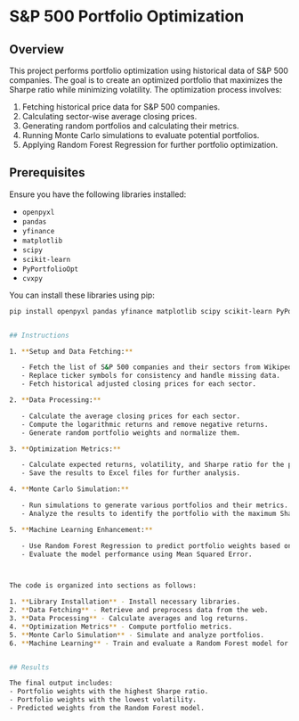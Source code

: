 # S&P 500 Portfolio Optimization

## Overview

This project performs portfolio optimization using historical data of S&P 500 companies. The goal is to create an optimized portfolio that maximizes the Sharpe ratio while minimizing volatility. The optimization process involves:

1. Fetching historical price data for S&P 500 companies.
2. Calculating sector-wise average closing prices.
3. Generating random portfolios and calculating their metrics.
4. Running Monte Carlo simulations to evaluate potential portfolios.
5. Applying Random Forest Regression for further portfolio optimization.

## Prerequisites

Ensure you have the following libraries installed:
- `openpyxl`
- `pandas`
- `yfinance`
- `matplotlib`
- `scipy`
- `scikit-learn`
- `PyPortfolioOpt`
- `cvxpy`

You can install these libraries using pip:

```bash
pip install openpyxl pandas yfinance matplotlib scipy scikit-learn PyPortfolioOpt cvxpy ```


## Instructions

1. **Setup and Data Fetching:**

   - Fetch the list of S&P 500 companies and their sectors from Wikipedia.
   - Replace ticker symbols for consistency and handle missing data.
   - Fetch historical adjusted closing prices for each sector.

2. **Data Processing:**

   - Calculate the average closing prices for each sector.
   - Compute the logarithmic returns and remove negative returns.
   - Generate random portfolio weights and normalize them.

3. **Optimization Metrics:**

   - Calculate expected returns, volatility, and Sharpe ratio for the portfolios.
   - Save the results to Excel files for further analysis.

4. **Monte Carlo Simulation:**

   - Run simulations to generate various portfolios and their metrics.
   - Analyze the results to identify the portfolio with the maximum Sharpe ratio and minimum volatility.

5. **Machine Learning Enhancement:**

   - Use Random Forest Regression to predict portfolio weights based on portfolio metrics.
   - Evaluate the model performance using Mean Squared Error.



The code is organized into sections as follows:

1. **Library Installation** - Install necessary libraries.
2. **Data Fetching** - Retrieve and preprocess data from the web.
3. **Data Processing** - Calculate averages and log returns.
4. **Optimization Metrics** - Compute portfolio metrics.
5. **Monte Carlo Simulation** - Simulate and analyze portfolios.
6. **Machine Learning** - Train and evaluate a Random Forest model for portfolio weight prediction.


## Results

The final output includes:
- Portfolio weights with the highest Sharpe ratio.
- Portfolio weights with the lowest volatility.
- Predicted weights from the Random Forest model.

